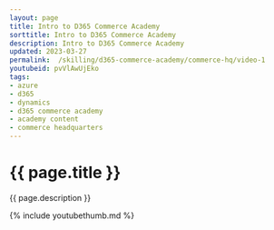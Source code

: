 ```yaml
---
layout: page
title: Intro to D365 Commerce Academy
sorttitle: Intro to D365 Commerce Academy
description: Intro to D365 Commerce Academy
updated: 2023-03-27
permalink:  /skilling/d365-commerce-academy/commerce-hq/video-1
youtubeid: pvVlAwUjEko
tags: 
- azure
- d365
- dynamics
- d365 commerce academy
- academy content
- commerce headquarters
---
```


# {{ page.title }}

{{ page.description }}

{% include youtubethumb.md %}